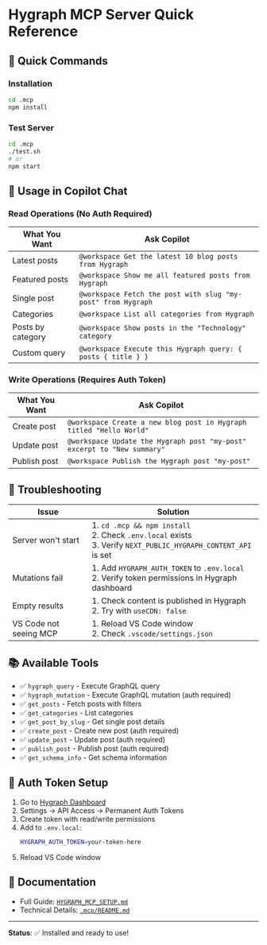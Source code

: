 # Hygraph MCP Server Quick Reference

## 🎯 Quick Commands

### Installation
```bash
cd .mcp
npm install
```

### Test Server
```bash
cd .mcp
./test.sh
# or
npm start
```

## 💬 Usage in Copilot Chat

### Read Operations (No Auth Required)

| What You Want | Ask Copilot |
|---------------|-------------|
| Latest posts | `@workspace Get the latest 10 blog posts from Hygraph` |
| Featured posts | `@workspace Show me all featured posts from Hygraph` |
| Single post | `@workspace Fetch the post with slug "my-post" from Hygraph` |
| Categories | `@workspace List all categories from Hygraph` |
| Posts by category | `@workspace Show posts in the "Technology" category` |
| Custom query | `@workspace Execute this Hygraph query: { posts { title } }` |

### Write Operations (Requires Auth Token)

| What You Want | Ask Copilot |
|---------------|-------------|
| Create post | `@workspace Create a new blog post in Hygraph titled "Hello World"` |
| Update post | `@workspace Update the Hygraph post "my-post" excerpt to "New summary"` |
| Publish post | `@workspace Publish the Hygraph post "my-post"` |

## 🔧 Troubleshooting

| Issue | Solution |
|-------|----------|
| Server won't start | 1. `cd .mcp && npm install`<br>2. Check `.env.local` exists<br>3. Verify `NEXT_PUBLIC_HYGRAPH_CONTENT_API` is set |
| Mutations fail | 1. Add `HYGRAPH_AUTH_TOKEN` to `.env.local`<br>2. Verify token permissions in Hygraph dashboard |
| Empty results | 1. Check content is published in Hygraph<br>2. Try with `useCDN: false` |
| VS Code not seeing MCP | 1. Reload VS Code window<br>2. Check `.vscode/settings.json` |

## 📚 Available Tools

- ✅ `hygraph_query` - Execute GraphQL query
- ✅ `hygraph_mutation` - Execute GraphQL mutation (auth required)
- ✅ `get_posts` - Fetch posts with filters
- ✅ `get_categories` - List categories
- ✅ `get_post_by_slug` - Get single post details
- ✅ `create_post` - Create new post (auth required)
- ✅ `update_post` - Update post (auth required)
- ✅ `publish_post` - Publish post (auth required)
- ✅ `get_schema_info` - Get schema information

## 🔐 Auth Token Setup

1. Go to [Hygraph Dashboard](https://app.hygraph.com/)
2. Settings → API Access → Permanent Auth Tokens
3. Create token with read/write permissions
4. Add to `.env.local`:
   ```bash
   HYGRAPH_AUTH_TOKEN=your-token-here
   ```
5. Reload VS Code window

## 📖 Documentation

- Full Guide: [`HYGRAPH_MCP_SETUP.md`](../HYGRAPH_MCP_SETUP.md)
- Technical Details: [`.mcp/README.md`](.mcp/README.md)

---

**Status**: ✅ Installed and ready to use!
